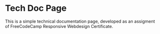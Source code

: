 # Tech Doc Page
This is a simple technical documentation page, developed as an assigment of FreeCodeCamp Responsive Webdesign Certificate.

